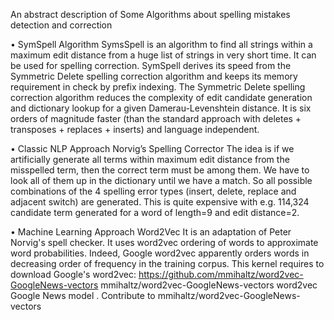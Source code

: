  An abstract description of Some Algorithms about spelling mistakes detection and correction


• SymSpell Algorithm
SymsSpell is an algorithm to find all strings within a maximum edit distance from a huge list of strings in very short time. It can be used for spelling correction. SymSpell derives its speed from the Symmetric Delete spelling correction algorithm and keeps its memory requirement in check by prefix indexing.
The Symmetric Delete spelling correction algorithm reduces the complexity of edit candidate generation and dictionary lookup for a given Damerau-Levenshtein distance. It is six orders of magnitude faster (than the standard approach with deletes + transposes + replaces + inserts) and language independent.

 
• Classic NLP Approach
Norvig’s Spelling Corrector
The idea is if we artificially generate all terms within maximum edit distance from the misspelled term, then the correct term must be among them. We have to look all of them up in the dictionary until we have a match. So all possible combinations of the 4 spelling error types (insert, delete, replace and adjacent switch) are generated. This is quite expensive with e.g. 114,324 candidate term generated for a word of length=9 and edit distance=2.

• Machine Learning Approach
Word2Vec
It is an adaptation of Peter Norvig's spell checker. It uses word2vec ordering of words to approximate word probabilities. Indeed, Google word2vec apparently orders words in decreasing order of frequency in the training corpus. This kernel requires to download Google's word2vec: https://github.com/mmihaltz/word2vec-GoogleNews-vectors mmihaltz/word2vec-GoogleNews-vectors word2vec Google News model . Contribute to mmihaltz/word2vec-GoogleNews-vectors
